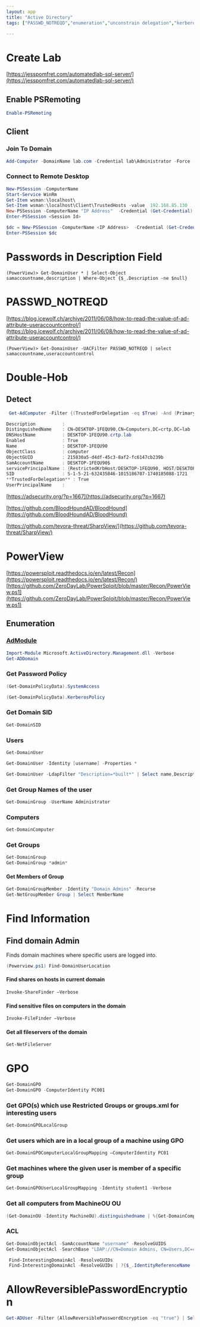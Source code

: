 ```yaml
---
layout: app
title: "Active Directory"
tags: ["PASSWD_NOTREQD","enumeration","unconstrain delegation","kerberos","Double-hop", "GPO","OU", "finduserdomain"]

---
```


# Create Lab

[https://jesspomfret.com/automatedlab-sql-server/](https://jesspomfret.com/automatedlab-sql-server/)

## Enable PSRemoting

```powershell
Enable-PSRemoting 
```

## Client

### Join To Domain

```powershell
Add-Computer -DomainName lab.com -Credential lab\Administrator -Force -Restart
```

### Connect to Remote Desktop

```powershell
New-PSSession -ComputerName
Start-Service WinRm
Get-Item wsman:\localhost\
Set-Item wsman:\localhost\Client\TrustedHosts -value  192.168.85.130
New-PSSession -ComputerName "IP Address"  -Credential (Get-Credential)
Enter-PSSession <Session Id>

$dc = New-PSSession -ComputerName <IP Address>  -Credential (Get-Credential)
Enter-PSSession $dc
```

# Passwords in Description Field 

```
(PowerView)> Get-DomainUser * | Select-Object samaccountname,description | Where-Object {$_.Description -ne $null}
```

# PASSWD_NOTREQD
[https://blog.icewolf.ch/archive/2011/06/08/how-to-read-the-value-of-ad-attribute-useraccountcontrol/](https://blog.icewolf.ch/archive/2011/06/08/how-to-read-the-value-of-ad-attribute-useraccountcontrol/)

```
(PowerView)> Get-DomainUser -UACFilter PASSWD_NOTREQD | select samaccountname,useraccountcontrol
```


# Double-Hob

## Detect 

```powershell
 Get-AdComputer -Filter {(TrustedForDelegation -eq $True) -And (PrimaryGroupId -eq 515)} -Properties TrustedForDelegation,TrustedForDelegation,servicePrincipalName,Description

Description          :
DistinguishedName    : CN=DESKTOP-1FEQU90,CN=Computers,DC=crtp,DC=lab
DNSHostName          : DESKTOP-1FEQU90.crtp.lab
Enabled              : True
Name                 : DESKTOP-1FEQU90
ObjectClass          : computer
ObjectGUID           : 215830a5-d4df-45c3-8af2-fc6147cb239b
SamAccountName       : DESKTOP-1FEQU90$
servicePrincipalName : {RestrictedKrbHost/DESKTOP-1FEQU90, HOST/DESKTOP-1FEQU90, RestrictedKrbHost/DESKTOP-1FEQU90.crtp.lab, HOST/DESKTOP-1FEQU90.crtp.lab}
SID                  : S-1-5-21-632435846-1015186707-1740185088-1721
**TrustedForDelegation** : True
UserPrincipalName    :

```

[https://adsecurity.org/?p=1667](https://adsecurity.org/?p=1667)

[https://github.com/BloodHoundAD/BloodHound](https://github.com/BloodHoundAD/BloodHound)

[https://github.com/tevora-threat/SharpView/](https://github.com/tevora-threat/SharpView/)

# PowerView

[https://powersploit.readthedocs.io/en/latest/Recon](https://powersploit.readthedocs.io/en/latest/Recon/)
[https://github.com/ZeroDayLab/PowerSploit/blob/master/Recon/PowerView.ps1](https://github.com/ZeroDayLab/PowerSploit/blob/master/Recon/PowerView.ps1)
## Enumeration

### [AdModule](https://github.com/samratashok/ADModule)

```powershell
Import-Module Microsoft.ActiveDirectory.Management.dll -Verbose
Get-ADDomain
```



### Get Password Policy

```powershell
(Get-DomainPolicyData).SystemAccess

(Get-DomainPolicyData).KerberosPolicy
```

### Get Domain SID

```powershell
Get-DomainSID
```

### Users

```powershell
Get-DomainUser

Get-DomainUser -Identity [username] -Properties *

Get-DomainUser -LdapFilter "Description=*built*" | Select name,Description
```

### Get Group Names of the user
```powershell
Get-DomainGroup -UserName Administrator
```

### Computers
```powershell
Get-DomainComputer
```

### Get Groups

```powershell
Get-DomainGroup 
Get-DomainGroup *admin*
```

#### Get Members of Group

```powershell
Get-DomainGroupMember -Identity "Domain Admins" -Recurse
Get-NetGroupMember Group | Select MemberName
```


# Find Information

## Find domain Admin

Finds domain machines where specific users are logged into.


```powershell
(Powerview.ps1) Find-DomainUserLocation
```

#### Find shares on hosts in current domain

```powershell
Invoke-ShareFinder –Verbose
```

#### Find sensitive files on computers in the domain

```powershell
Invoke-FileFinder –Verbose
```

#### Get all fileservers of the domain
```powershell
Get-NetFileServer
```

# GPO

```powershell
Get-DomainGPO
Get-DomainGPO -ComputerIdentity PC001
```

### Get GPO(s) which use Restricted Groups or groups.xml for interesting users

```powershell
Get-DomainGPOLocalGroup
```

### Get users which are in a local group of a machine using GPO

```powershell
Get-DomainGPOComputerLocalGroupMapping –ComputerIdentity PC01
```

### Get machines where the given user is member of a specific group

```powershell
Get-DomainGPOUserLocalGroupMapping -Identity student1 -Verbose
```


### Get all computers from MachineOU OU
```powershell
(Get-DomainOU -Identity MachineOU).distinguishedname | %{Get-DomainComputer -SearchBase $_} | select Name
```

### ACL

```powershell
Get-DomainObjectAcl -SamAccountName "username" -ResolveGUIDS
Get-DomainObjectAcl -SearchBase "LDAP://CN=Domain Admins, CN=Users,DC=crtp,DC=lab" -ResolveGUIDS
```
```powershell
 Find-InterestingDomainAcl -ResolveGUIDs
 Find-InterestingDomainAcl -ResolveGUIDs | ?{$_.IdentityReferenceName -match "username"}
```


# AllowReversiblePasswordEncryption 

```powershell
Get-ADUser -Filter {AllowReversiblePasswordEncryption -eq "true"} | Select Name, sAMAccountName
```

